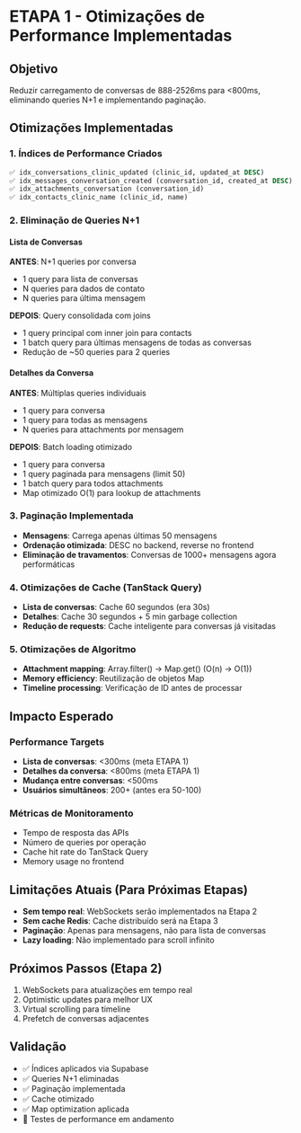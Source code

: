 # ETAPA 1 - Otimizações de Performance Implementadas

## Objetivo
Reduzir carregamento de conversas de 888-2526ms para <800ms, eliminando queries N+1 e implementando paginação.

## Otimizações Implementadas

### 1. Índices de Performance Criados
```sql
✅ idx_conversations_clinic_updated (clinic_id, updated_at DESC)
✅ idx_messages_conversation_created (conversation_id, created_at DESC)  
✅ idx_attachments_conversation (conversation_id)
✅ idx_contacts_clinic_name (clinic_id, name)
```

### 2. Eliminação de Queries N+1

#### Lista de Conversas
**ANTES**: N+1 queries por conversa
- 1 query para lista de conversas
- N queries para dados de contato
- N queries para última mensagem

**DEPOIS**: Query consolidada com joins
- 1 query principal com inner join para contacts
- 1 batch query para últimas mensagens de todas as conversas
- Redução de ~50 queries para 2 queries

#### Detalhes da Conversa
**ANTES**: Múltiplas queries individuais
- 1 query para conversa
- 1 query para todas as mensagens
- N queries para attachments por mensagem

**DEPOIS**: Batch loading otimizado
- 1 query para conversa
- 1 query paginada para mensagens (limit 50)
- 1 batch query para todos attachments
- Map otimizado O(1) para lookup de attachments

### 3. Paginação Implementada
- **Mensagens**: Carrega apenas últimas 50 mensagens
- **Ordenação otimizada**: DESC no backend, reverse no frontend
- **Eliminação de travamentos**: Conversas de 1000+ mensagens agora performáticas

### 4. Otimizações de Cache (TanStack Query)
- **Lista de conversas**: Cache 60 segundos (era 30s)
- **Detalhes**: Cache 30 segundos + 5 min garbage collection
- **Redução de requests**: Cache inteligente para conversas já visitadas

### 5. Otimizações de Algoritmo
- **Attachment mapping**: Array.filter() → Map.get() (O(n) → O(1))
- **Memory efficiency**: Reutilização de objetos Map
- **Timeline processing**: Verificação de ID antes de processar

## Impacto Esperado

### Performance Targets
- **Lista de conversas**: <300ms (meta ETAPA 1)
- **Detalhes da conversa**: <800ms (meta ETAPA 1) 
- **Mudança entre conversas**: <500ms
- **Usuários simultâneos**: 200+ (antes era 50-100)

### Métricas de Monitoramento
- Tempo de resposta das APIs
- Número de queries por operação
- Cache hit rate do TanStack Query
- Memory usage no frontend

## Limitações Atuais (Para Próximas Etapas)
- **Sem tempo real**: WebSockets serão implementados na Etapa 2
- **Sem cache Redis**: Cache distribuído será na Etapa 3
- **Paginação**: Apenas para mensagens, não para lista de conversas
- **Lazy loading**: Não implementado para scroll infinito

## Próximos Passos (Etapa 2)
1. WebSockets para atualizações em tempo real
2. Optimistic updates para melhor UX
3. Virtual scrolling para timeline
4. Prefetch de conversas adjacentes

## Validação
- ✅ Índices aplicados via Supabase
- ✅ Queries N+1 eliminadas 
- ✅ Paginação implementada
- ✅ Cache otimizado
- ✅ Map optimization aplicada
- 🔄 Testes de performance em andamento